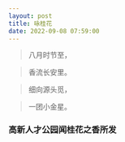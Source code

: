```yaml
---
layout: post
title: 咏桂花
date: 2022-09-08 07:59:00
---
```


> 八月时节至，

> 香流长安里。

> 细向源头觅，

> 一团小金星。

### 高新人才公园闻桂花之香所发